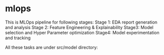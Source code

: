 # mlops
This is MLOps pipeline for following stages:
Stage 1: EDA report generation and analysis
Stage 2: Feature Engineering & Explainability
Stage3: Model selection and Hyper Parameter optimization
Stage4: Model experimentation and tracking

All these tasks are under src/model directory:
